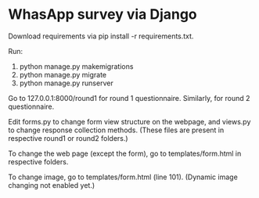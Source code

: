 # WhasApp survey via Django

Download requirements via pip install -r requirements.txt.

Run:
1. python manage.py makemigrations
2. python manage.py migrate
3. python manage.py runserver

Go to 127.0.0.1:8000/round1 for round 1 questionnaire. Similarly, for round 2 questionnaire. 

Edit forms.py to change form view structure on the webpage, and views.py to change response collection methods. 
(These files are present in respective round1 or round2 folders.)

To change the web page (except the form), go to templates/form.html in respective folders.

To change image, go to templates/form.html (line 101). 
(Dynamic image changing not enabled yet.)
